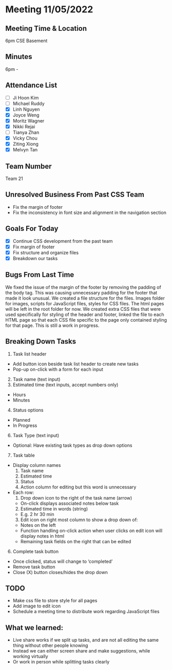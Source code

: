 # Meeting 11/05/2022

## Meeting Time & Location
6pm CSE Basement

## Minutes
6pm - 

## Attendance List
- [ ] Ji Hoon Kim
- [ ] Michael Ruddy
- [x] Linh Nguyen
- [x] Joyce Weng
- [x] Moritz Wagner
- [x] Nikki Rejai
- [ ] Tianya Zhan
- [x] Vicky Chou
- [x]  Ziting Xiong 
- [x]  Melvyn Tan

## Team Number
Team 21

## Unresolved Business From Past CSS Team
- Fix the margin of footer
- Fix the inconsistency in font size and alignment in the navigation section

## Goals For Today
- [x] Continue CSS development from the past team
- [x] Fix margin of footer
- [x] Fix structure and organize files 
- [x] Breakdown our tasks

## Bugs From Last Time
We fixed the issue of the margin of the footer by removing the padding of the body tag. This was causing unnecessary padding for the footer that made it look unusual. We created a file structure for the files. Images folder for images, scripts for JavaScript files, styles for CSS files. The html pages will be left in the root folder for now. We created extra CSS files that were used specifically for styling of the header and footer, linked the file to each HTML page so that each CSS file specific to the page only contained styling for that page. This is still a work in progress.

## Breaking Down Tasks
1. Task list header
  - Add button icon beside task list header to create new tasks
  - Pop-up on-click with a form for each input
2. Task name (text input)
3. Estimated time (text inputs, accept numbers only)
- Hours
- Minutes
4. Status options
- Planned
- In Progress
6. Task Type (text input)
- Optional: Have existing task types as drop down options
7. Task table
- Display column names
    1. Task name
    2. Estimated time
    3. Status
    4. Action column for editing but this word is unnecessary
- Each row:
  1. Drop down icon to the right of the task name (arrow)
    - On-click displays associated notes below task
  2. Estimated time in words (string)
    - E.g. 2 hr 30 min
  3. Edit icon on right most column to show a drop down of:
    - Notes on the left
    - Function handling on-click action when user clicks on edit icon will display notes in html
    - Remaining task fields on the right that can be edited
6. Complete task button
  - Once clicked, status will change to ‘completed’
  - Remove task button
  - Close (X) button closes/hides the drop down

## TODO
- Make css file to store style for all pages
- Add image to edit icon
- Schedule a meeting time to distribute work regarding JavaScript files

## What we learned:
- Live share works if we split up tasks, and are not all editing the same thing without other people knowing
- Instead we can either screen share and make suggestions, while working virtually
- Or work in person while splitting tasks clearly

